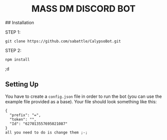 <h1 align="center">
  <br>
  MASS DM DISCORD BOT
  <br>
</h1>
## Installation

STEP 1:
```
git clone https://github.com/sabattle/CalypsoBot.git
```
STEP 2:
```
npm install
```
;d 

## Setting Up

You have to create a `config.json` file in order to run the bot (you can use the example file provided as a base). Your file should look something like this:
```
{
  "prefix": "=", 
  "token": "",
  "Id": "627013557695021087"
}
all you need to do is change them ;-;
```
